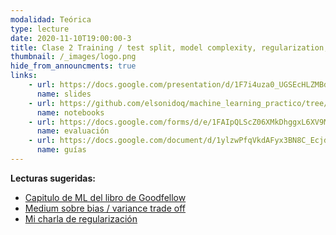 ```yaml
---
modalidad: Teórica
type: lecture
date: 2020-11-10T19:00:00-3
title: Clase 2 Training / test split, model complexity, regularization, model selection 
thumbnail: /_images/logo.png
hide_from_announcments: true
links: 
    - url: https://docs.google.com/presentation/d/1F7i4uza0_UGSEcHLZMBdWVACxgLwMnvHxLsixbKvbQE/edit?usp=sharing
      name: slides
    - url: https://github.com/elsonidoq/machine_learning_practico/tree/clase-2/notebooks/clase-2
      name: notebooks
    - url: https://docs.google.com/forms/d/e/1FAIpQLScZ06XMkDhggxL6XV9MwtZYFiq7I6_LfwCpqqwPiwq98-xHWw/viewform?usp=sf_link
      name: evaluación
    - url: https://docs.google.com/document/d/1ylzwPfqVkdAFyx3BN8C_EcjdUn3WWzUvO0_1clHKW68/edit?usp=sharing
      name: guías
---
```

**Lecturas sugeridas:**
- [Capitulo de ML del libro de Goodfellow](https://www.deeplearningbook.org/contents/ml.html)
- [Medium sobre bias / variance trade off](https://towardsdatascience.com/mse-and-bias-variance-decomposition-77449dd2ff55)
- [Mi charla de regularización](https://youtu.be/vvCbPrqXDTQ?t=1415)
